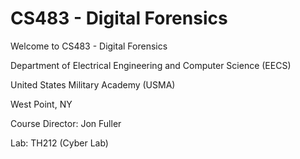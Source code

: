 # CS483 - Digital Forensics

Welcome to CS483 - Digital Forensics

Department of Electrical Engineering and Computer Science (EECS)

United States Military Academy (USMA)

West Point, NY

Course Director: Jon Fuller

Lab: TH212 (Cyber Lab)
